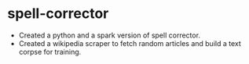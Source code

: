 # spell-corrector
* Created a python and a spark version of spell corrector.
* Created a wikipedia scraper to fetch random articles and build a text corpse for training.
